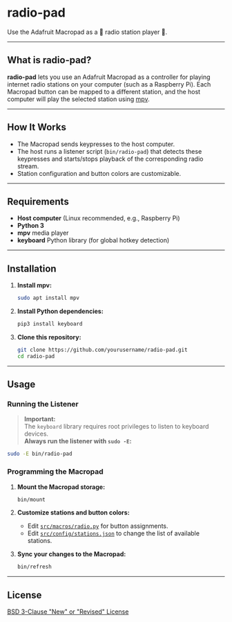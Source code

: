 # radio-pad

Use the Adafruit Macropad as a 🎵 radio station player 🎵.

---

## What is radio-pad?

**radio-pad** lets you use an Adafruit Macropad as a controller for playing internet radio stations on your computer (such as a Raspberry Pi). Each Macropad button can be mapped to a different station, and the host computer will play the selected station using [mpv](https://mpv.io/).

---

## How It Works

- The Macropad sends keypresses to the host computer.
- The host runs a listener script (`bin/radio-pad`) that detects these keypresses and starts/stops playback of the corresponding radio stream.
- Station configuration and button colors are customizable.

---

## Requirements

- **Host computer** (Linux recommended, e.g., Raspberry Pi)
- **Python 3**
- **mpv** media player
- **keyboard** Python library (for global hotkey detection)

---

## Installation

1. **Install mpv:**

   ```sh
   sudo apt install mpv
   ```

2. **Install Python dependencies:**

   ```sh
   pip3 install keyboard
   ```

3. **Clone this repository:**

   ```sh
   git clone https://github.com/yourusername/radio-pad.git
   cd radio-pad
   ```

---

## Usage

### Running the Listener

> **Important:**  
> The `keyboard` library requires root privileges to listen to keyboard devices.  
> **Always run the listener with `sudo -E`:**

```sh
sudo -E bin/radio-pad
```

### Programming the Macropad

1. **Mount the Macropad storage:**

   ```sh
   bin/mount
   ```

2. **Customize stations and button colors:**

   - Edit [`src/macros/radio.py`](./src/macros/radio.py) for button assignments.
   - Edit [`src/config/stations.json`](./src/config/stations.json) to change the list of available stations.

3. **Sync your changes to the Macropad:**

   ```sh
   bin/refresh
   ```

---

## License

[BSD 3-Clause "New" or "Revised" License](./LICENSE)

